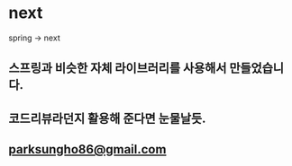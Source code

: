 # next
spring -> next


## 스프링과 비슷한 자체 라이브러리를 사용해서 만들었습니다.


## 코드리뷰라던지 활용해 준다면 눈물날듯.




## parksungho86@gmail.com